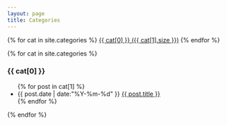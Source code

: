 ```yaml
---
layout: page
title: Categories
---
```


<div>
{% for cat in site.categories %}
<a href="#{{ cat[0] }}" title="{{ cat[0] }}" rel="{{ cat[1].size }}">{{ cat[0] }} ({{ cat[1].size }})</a>
{% endfor %}
</div>

{% for cat in site.categories %}
  <h3 id="{{ cat[0] }}">{{ cat[0] }}</h3>
  <ul>
	{% for post in cat[1] %}
	  <li>
	  	<time datetime="{{ post.date | date:"%Y-%m-%d" }}">{{ post.date | date:"%Y-%m-%d" }}</time>
	  	<a href="{{ site.url }}{{ post.url }}" title="{{ post.title }}">{{ post.title }}</a>
	  </li>
	{% endfor %}
   </ul>
{% endfor %}

